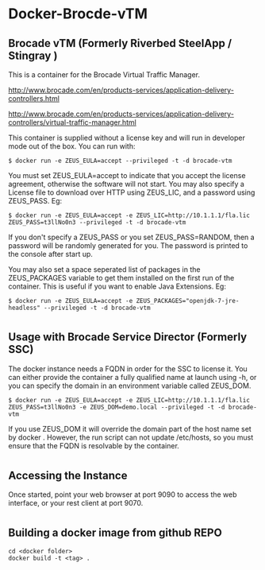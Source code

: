 # Docker-Brocde-vTM

Brocade vTM (Formerly Riverbed SteelApp / Stingray )
----------------------------------------------------------------------

This is a container for the Brocade Virtual Traffic Manager. 

<http://www.brocade.com/en/products-services/application-delivery-controllers.html>

<http://www.brocade.com/en/products-services/application-delivery-controllers/virtual-traffic-manager.html>

This container is supplied without a license key and will run in developer mode out of the box. You can run with: 

    $ docker run -e ZEUS_EULA=accept --privileged -t -d brocade-vtm

You must set ZEUS_EULA=accept to indicate that you accept the license agreement, otherwise the software will not start. You may also specify a License file to download over HTTP using ZEUS_LIC, and a password using ZEUS_PASS. Eg:

    $ docker run -e ZEUS_EULA=accept -e ZEUS_LIC=http://10.1.1.1/fla.lic ZEUS_PASS=t3llNo0n3 --privileged -t -d brocade-vtm

If you don't specify a ZEUS_PASS or you set ZEUS_PASS=RANDOM, then a password will be randomly generated for you. The password is printed to the console after start up.

You may also set a space seperated list of packages in the ZEUS_PACKAGES variable to get them installed on the first run of the container.
This is useful if you want to enable Java Extensions. Eg:

    $ docker run -e ZEUS_EULA=accept -e ZEUS_PACKAGES="openjdk-7-jre-headless" --privileged -t -d brocade-vtm

#

Usage with Brocade Service Director (Formerly SSC)
----------------------------------------------------------------------

The docker instance needs a FQDN in order for the SSC to license it. You can either provide the container a fully qualified name at launch using -h, or you can specify the domain in an environment variable called ZEUS_DOM. 

    $ docker run -e ZEUS_EULA=accept -e ZEUS_LIC=http://10.1.1.1/fla.lic ZEUS_PASS=t3llNo0n3 -e ZEUS_DOM=demo.local --privileged -t -d brocade-vtm

If you use ZEUS_DOM it will override the domain part of the host name set by docker . However, the run script can not update /etc/hosts, so you must ensure that the FQDN is resolvable by the container. 

#

Accessing the Instance
-------------------------------

Once started, point your web browser at port 9090 to access the web interface, or your rest client at port 9070.

#

Building a docker image from github REPO
----------------------------------------

    cd <docker folder>
    docker build -t <tag> .

